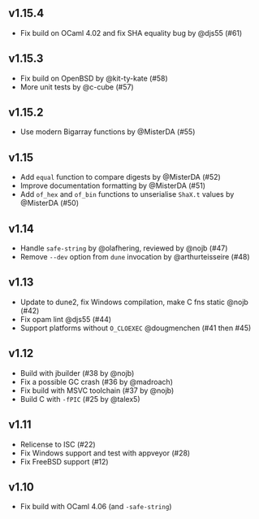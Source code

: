 ## v1.15.4

- Fix build on OCaml 4.02 and fix SHA equality bug by @djs55 (#61)

## v1.15.3

- Fix build on OpenBSD by @kit-ty-kate (#58)
- More unit tests by @c-cube (#57)

## v1.15.2

- Use modern Bigarray functions by @MisterDA (#55)

## v1.15

- Add `equal` function to compare digests by @MisterDA (#52)
- Improve documentation formatting by @MisterDA (#51)
- Add `of_hex` and `of_bin` functions to unserialise `ShaX.t` values by @MisterDA (#50)

## v1.14

- Handle `safe-string` by @olafhering, reviewed by @nojb (#47)
- Remove `--dev` option from `dune` invocation by @arthurteisseire (#48)

## v1.13

- Update to dune2, fix Windows compilation, make C fns static @nojb (#42)
- Fix opam lint @djs55 (#44)
- Support platforms without `O_CLOEXEC` @dougmenchen (#41 then #45)

## v1.12

- Build with jbuilder (#38 by @nojb)
- Fix a possible GC crash (#36 by @madroach)
- Fix build with MSVC toolchain (#37 by @nojb)
- Build C with `-fPIC` (#25 by @talex5)

## v1.11

- Relicense to ISC (#22)
- Fix Windows support and test with appveyor (#28)
- Fix FreeBSD support (#12)

## v1.10

- Fix build with OCaml 4.06 (and `-safe-string`)
